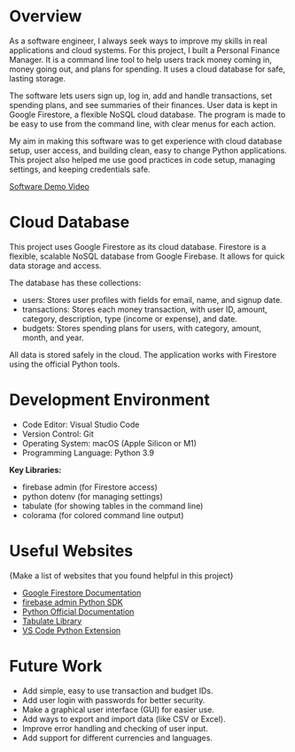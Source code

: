 # Overview

As a software engineer, I always seek ways to improve my skills in real applications and cloud systems. For this project, I built a Personal Finance Manager. It is a command line tool to help users track money coming in, money going out, and plans for spending. It uses a cloud database for safe, lasting storage.

The software lets users sign up, log in, add and handle transactions, set spending plans, and see summaries of their finances. User data is kept in Google Firestore, a flexible NoSQL cloud database. The program is made to be easy to use from the command line, with clear menus for each action.

My aim in making this software was to get experience with cloud database setup, user access, and building clean, easy to change Python applications. This project also helped me use good practices in code setup, managing settings, and keeping credentials safe.

[Software Demo Video](https://youtu.be/GTNCx3eHH3Y)

# Cloud Database

This project uses Google Firestore as its cloud database. Firestore is a flexible, scalable NoSQL database from Google Firebase. It allows for quick data storage and access.

The database has these collections:

- users: Stores user profiles with fields for email, name, and signup date.
- transactions: Stores each money transaction, with user ID, amount, category, description, type (income or expense), and date.
- budgets: Stores spending plans for users, with category, amount, month, and year.

All data is stored safely in the cloud. The application works with Firestore using the official Python tools.

# Development Environment

- Code Editor: Visual Studio Code
- Version Control: Git
- Operating System: macOS (Apple Silicon or M1)
- Programming Language: Python 3.9

**Key Libraries:**

- firebase admin (for Firestore access)
- python dotenv (for managing settings)
- tabulate (for showing tables in the command line)
- colorama (for colored command line output)

# Useful Websites

{Make a list of websites that you found helpful in this project}

- [Google Firestore Documentation](https://firebase.google.com/docs/firestore)
- [firebase admin Python SDK](https://firebase.google.com/docs/admin/setup)
- [Python Official Documentation](https://docs.python.org/3/)
- [Tabulate Library](https://pypi.org/project/tabulate/)
- [VS Code Python Extension](https://marketplace.visualstudio.com/items?itemName=ms-python.python)

# Future Work

- Add simple, easy to use transaction and budget IDs.
- Add user login with passwords for better security.
- Make a graphical user interface (GUI) for easier use.
- Add ways to export and import data (like CSV or Excel).
- Improve error handling and checking of user input.
- Add support for different currencies and languages.